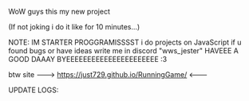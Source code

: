 WoW guys this my new project

(If not joking i do it like for 10 minutes...)

NOTE: IM STARTER PROGGRAMISSSST i do projects on JavaScript if u found bugs or have ideas write me in discord "wws_jester" HAVEEE A GOOD DAAAY BYEEEEEEEEEEEEEEEEEEEEEE  :3

btw site ---> https://just729.github.io/RunningGame/ <---

UPDATE LOGS:
